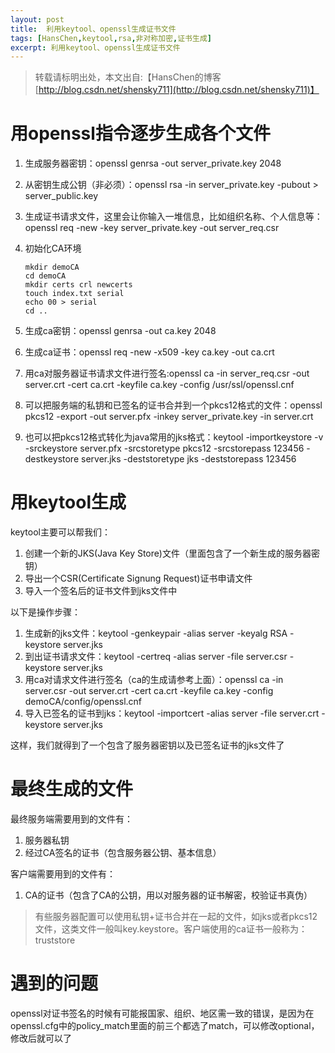 ```yaml
---
layout: post
title:  利用keytool、openssl生成证书文件
tags: [HansChen,keytool,rsa,非对称加密,证书生成]
excerpt: 利用keytool、openssl生成证书文件
---
```


> 转载请标明出处，本文出自:【HansChen的博客 [http://blog.csdn.net/shensky711](http://blog.csdn.net/shensky711)】

# 用openssl指令逐步生成各个文件

 1. 生成服务器密钥：openssl genrsa -out server_private.key 2048
 2. 从密钥生成公钥（非必须）：openssl rsa -in server_private.key -pubout > server_public.key
 3. 生成证书请求文件，这里会让你输入一堆信息，比如组织名称、个人信息等：openssl req -new -key server_private.key -out server_req.csr
 4. 初始化CA环境
    ```
    mkdir demoCA
    cd demoCA
    mkdir certs crl newcerts
    touch index.txt serial
    echo 00 > serial
    cd ..
    ```

 4. 生成ca密钥：openssl genrsa -out ca.key 2048
 5. 生成ca证书：openssl req -new -x509 -key ca.key -out ca.crt
 6. 用ca对服务器证书请求文件进行签名:openssl ca -in server_req.csr -out server.crt -cert ca.crt -keyfile ca.key -config /usr/ssl/openssl.cnf
 7. 可以把服务端的私钥和已签名的证书合并到一个pkcs12格式的文件：openssl pkcs12 -export -out server.pfx -inkey server_private.key -in server.crt  
 8. 也可以把pkcs12格式转化为java常用的jks格式：keytool -importkeystore -v -srckeystore server.pfx -srcstoretype pkcs12 -srcstorepass 123456 -destkeystore server.jks -deststoretype jks -deststorepass 123456


# 用keytool生成
keytool主要可以帮我们：

 1. 创建一个新的JKS(Java Key Store)文件（里面包含了一个新生成的服务器密钥）
 2. 导出一个CSR(Certificate Signung Request)证书申请文件
 3. 导入一个签名后的证书文件到jks文件中

以下是操作步骤：

 1. 生成新的jks文件：keytool -genkeypair -alias server -keyalg RSA -keystore server.jks
 2. 到出证书请求文件：keytool -certreq -alias server -file server.csr -keystore server.jks
 3. 用ca对请求文件进行签名（ca的生成请参考上面）：openssl ca -in server.csr -out server.crt -cert ca.crt -keyfile ca.key -config demoCA/config/openssl.cnf
 4. 导入已签名的证书到jks：keytool -importcert -alias server -file server.crt -keystore server.jks

这样，我们就得到了一个包含了服务器密钥以及已签名证书的jks文件了

# 最终生成的文件
最终服务端需要用到的文件有：
 1. 服务器私钥
 2. 经过CA签名的证书（包含服务器公钥、基本信息）

客户端需要用到的文件有：
 1. CA的证书（包含了CA的公钥，用以对服务器的证书解密，校验证书真伪）

> 有些服务器配置可以使用私钥+证书合并在一起的文件，如jks或者pkcs12文件，这类文件一般叫key.keystore。客户端使用的ca证书一般称为：truststore


# 遇到的问题
openssl对证书签名的时候有可能报国家、组织、地区需一致的错误，是因为在openssl.cfg中的policy_match里面的前三个都选了match，可以修改optional，修改后就可以了
 
 